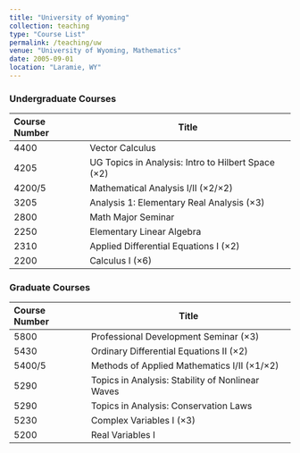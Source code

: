 ```yaml
---
title: "University of Wyoming"
collection: teaching
type: "Course List"
permalink: /teaching/uw
venue: "University of Wyoming, Mathematics"
date: 2005-09-01
location: "Laramie, WY"
---
```



### Undergraduate Courses

| Course Number | Title |
| :--------- | --------- |
| 4400 | Vector Calculus |
| 4205 | UG Topics in Analysis: Intro to Hilbert Space (×2) |
| 4200/5 |  Mathematical Analysis I/II (×2/×2) |
| 3205  | Analysis 1: Elementary Real Analysis (×3) |
| 2800 |  Math Major Seminar |
| 2250 | Elementary Linear Algebra |
| 2310 | Applied Differential Equations I (×2) |
| 2200  | Calculus I (×6) |


### Graduate Courses

| Course Number | Title |
| :--------- | --------- |
| 5800 | Professional Development Seminar (×3) |
| 5430 |  Ordinary Differential Equations II (×2) |
| 5400/5 | Methods of Applied Mathematics I/II (×1/×2) |
| 5290 | Topics in Analysis: Stability of Nonlinear Waves | 
| 5290 |  Topics in Analysis: Conservation Laws |
| 5230 |  Complex Variables I (×3) |
| 5200 |  Real Variables I | 